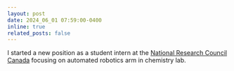 ```yaml
---
layout: post
date: 2024_06_01 07:59:00-0400
inline: true
related_posts: false
---
```


I started a new position as a student intern at the [National Research Council Canada](https://nrc.canada.ca/en) focusing on automated robotics arm in chemistry lab. 